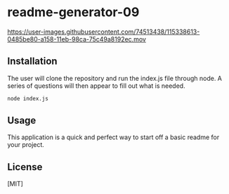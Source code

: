 # readme-generator-09
https://user-images.githubusercontent.com/74513438/115338613-0485be80-a158-11eb-98ca-75c49a8192ec.mov

## Installation
 The user will clone the repository and run the index.js file through node. A series of questions will then appear to fill out what is needed.
```bash
node index.js
```

## Usage
This application is a quick and perfect way to start off a basic readme for your project.


## License
[MIT]
